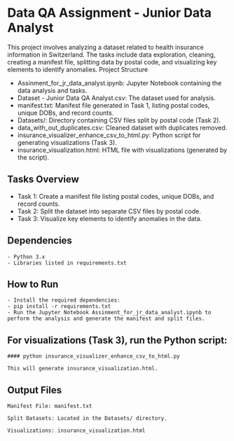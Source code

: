 # Data QA Assignment - Junior Data Analyst

This project involves analyzing a dataset related to health insurance information in Switzerland. The tasks include data exploration, cleaning, creating a manifest file, splitting data by postal code, and visualizing key elements to identify anomalies.
Project Structure

- Assinment_for_jr_data_analyst.ipynb: Jupyter Notebook containing the data analysis and tasks.
- Dataset - Junior Data QA Analyst.csv: The dataset used for analysis.
- manifest.txt: Manifest file generated in Task 1, listing postal codes, unique DOBs, and record counts.
- Datasets/: Directory containing CSV files split by postal code (Task 2).
- data_with_out_duplicates.csv: Cleaned dataset with duplicates removed.
- insurance_visualizer_enhance_csv_to_html.py: Python script for generating visualizations (Task 3).
- insurance_visualization.html: HTML file with visualizations (generated by the script).

## Tasks Overview

   - Task 1: Create a manifest file listing postal codes, unique DOBs, and record counts.
   - Task 2: Split the dataset into separate CSV files by postal code.
   - Task 3: Visualize key elements to identify anomalies in the data.

## Dependencies

    - Python 3.x
    - Libraries listed in requirements.txt

## How to Run

    - Install the required dependencies:
    - pip install -r requirements.txt
    - Run the Jupyter Notebook Assinment_for_jr_data_analyst.ipynb to perform the analysis and generate the manifest and split files.

## For visualizations (Task 3), run the Python script:

    #### python insurance_visualizer_enhance_csv_to_html.py

    This will generate insurance_visualization.html.

## Output Files

    Manifest File: manifest.txt

    Split Datasets: Located in the Datasets/ directory.

    Visualizations: insurance_visualization.html
